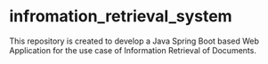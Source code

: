 # infromation_retrieval_system
This repository is created to develop a Java Spring Boot based Web Application for the use case of Information Retrieval of Documents.
